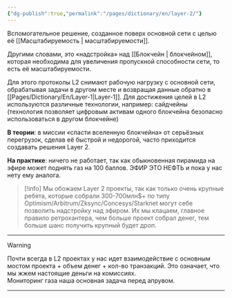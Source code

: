 ```yaml
---
{"dg-publish":true,"permalink":"/pages/dictionary/en/layer-2/"}
---
```



Вспомогательное решение, созданное поверх основной сети с целью её [[Масштабируемость \| масштабируемости]].

Другими словами, это «надстройка» над [[Блокчейн \| блокчейном]], которая необходима для увеличения пропускной способности сети, то есть её масштабируемости.

Для этого протоколы L2 снимают рабочую нагрузку с основной сети, обрабатывая задачи в другом месте и возвращая данные обратно в [[Pages/Dictionary/En/Layer-1\|Layer-1]]. Для достижения целей в L2 используются различные технологии, например: сайдчейны (технология позволяет цифровым активам одного блокчейна безопасно использоваться в другом блокчейне)

**В теории**: в миссии «спасти вселенную блокчейна» от серьёзных перегрузок, сделав её быстрой и недорогой, часто приходится создавать решения Layer 2.

**На практике**: ничего не работает, так как обыкновенная пирамида на эфире может поднять газ на 100 баллов. ЭФИР ЭТО НЕФТЬ и пока у нас нету ему аналога.

> [!info]
> Мы обожаем Layer 2 проекты, так как только очень крупные ребята, которые собрали 300-700млн$+ по типу Optimism/Arbitrum/Zksync/Concesys/Starknet могут себе позволить надстройку над эфиром. Их мы клацаем, главное правило ретрохантера, чем больше проект собрал денег, тем больше шанс получить крупный будет дроп.

---

> [!warning]
> Почти всегда в L2 проектах у нас идет взаимодействие с основным мостом проекта + объем денег + кол-во транзакций. Это означает, что мы жжем настоящие деньги на комиссиях.  
Мониторинг газа наша основная задача перед апрувом.

---

